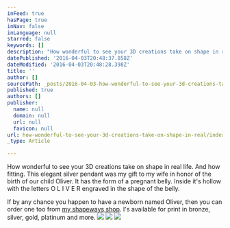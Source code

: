 ```yaml
---
inFeed: true
hasPage: true
inNav: false
inLanguage: null
starred: false
keywords: []
description: "How wonderful to see your 3D creations take on shape in real life. And how fitting. This elegant silver pendant was my gift to my wife in honor of the birth of our child Oliver. It has the form of a pregnant belly. Inside it's hollow with the letters O L I V E R engraved in the shape of the belly."
datePublished: '2016-04-03T20:48:37.858Z'
dateModified: '2016-04-03T20:48:28.398Z'
title: ''
author: []
sourcePath: _posts/2016-04-03-how-wonderful-to-see-your-3d-creations-take-on-shape-in-real.md
published: true
authors: []
publisher:
  name: null
  domain: null
  url: null
  favicon: null
url: how-wonderful-to-see-your-3d-creations-take-on-shape-in-real/index.html
_type: Article

---
```

How wonderful to see your 3D creations take on shape in real life. And how fitting. This elegant silver pendant was my gift to my wife in honor of the birth of our child Oliver. It has the form of a pregnant belly. Inside it's hollow with the letters O L I V E R engraved in the shape of the belly.

If by any chance you happen to have a newborn named Oliver, then you can order one too from [my shapeways shop][0]. I's available for print in bronze, silver, gold, platinum and more.
![](https://the-grid-user-content.s3-us-west-2.amazonaws.com/0f4a3a1a-4db9-4b12-8f90-e14219240a8a.jpg)
![](https://the-grid-user-content.s3-us-west-2.amazonaws.com/2f85e083-ffa4-4a03-bcca-30bee4ccc085.jpg)
![](https://the-grid-user-content.s3-us-west-2.amazonaws.com/489ebd01-1eac-4f6e-9e53-64efb98aee7a.jpg)

[0]: https://www.shapeways.com/shops/cocoknight